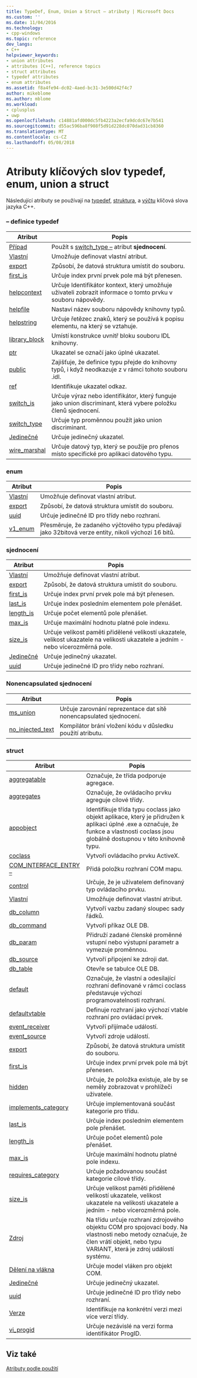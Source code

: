 ```yaml
---
title: TypeDef, Enum, Union a Struct – atributy | Microsoft Docs
ms.custom: ''
ms.date: 11/04/2016
ms.technology:
- cpp-windows
ms.topic: reference
dev_langs:
- C++
helpviewer_keywords:
- union attributes
- attributes [C++], reference topics
- struct attributes
- typedef attributes
- enum attributes
ms.assetid: f8a4fe94-dc02-4aed-bc31-3e500d42f4c7
author: mikeblome
ms.author: mblome
ms.workload:
- cplusplus
- uwp
ms.openlocfilehash: c14881afd000dc5fb4223a2ecfa9dcdc67e7b541
ms.sourcegitcommit: d55ac596ba8f908f5d91d228dc070dad31cb8360
ms.translationtype: MT
ms.contentlocale: cs-CZ
ms.lasthandoff: 05/08/2018
---
```

# <a name="typedef-enum-union-and-struct-attributes"></a>Atributy klíčových slov typedef, enum, union a struct
Následující atributy se používají na [typedef](http://msdn.microsoft.com/en-us/cc96cf26-ba93-4179-951e-695d1f5fdcf1), [struktura](../cpp/struct-cpp.md), a [výčtu](../cpp/enumerations-cpp.md) klíčová slova jazyka C++.  
  
### <a name="typedef"></a>– definice typedef  
  
|Atribut|Popis|  
|---------------|-----------------|  
|[Případ](../windows/case-cpp.md)|Použít s [switch_type –](../windows/switch-type.md) atribut **sjednocení**.|  
|[Vlastní](../windows/custom-cpp.md)|Umožňuje definovat vlastní atribut.|  
|[export](../windows/export.md)|Způsobí, že datová struktura umístit do souboru.|  
|[first_is](../windows/first-is.md)|Určuje index první prvek pole má být přenesen.|  
|[helpcontext](../windows/helpcontext.md)|Určuje Identifikátor kontext, který umožňuje uživateli zobrazit informace o tomto prvku v souboru nápovědy.|  
|[helpfile](../windows/helpfile.md)|Nastaví název souboru nápovědy knihovny typů.|  
|[helpstring](../windows/helpstring.md)|Určuje řetězec znaků, který se používá k popisu elementu, na který se vztahuje.|  
|[library_block](../windows/library-block.md)|Umístí konstrukce uvnitř bloku souboru IDL knihovny.|  
|[ptr](../windows/ptr.md)|Ukazatel se označí jako úplné ukazatel.|  
|[public](../windows/public-cpp-attributes.md)|Zajišťuje, že definice typu přejde do knihovny typů, i když neodkazuje z v rámci tohoto souboru .idl.|  
|[ref](../windows/ref-cpp.md)|Identifikuje ukazatel odkaz.|  
|[switch_is](../windows/switch-is.md)|Určuje výraz nebo identifikátor, který funguje jako union discriminant, která vybere položku členů sjednocení.|  
|[switch_type](../windows/switch-type.md)|Určuje typ proměnnou použít jako union discriminant.|  
|[Jedinečné](../windows/unique-cpp.md)|Určuje jedinečný ukazatel.|  
|[wire_marshal](../windows/wire-marshal.md)|Určuje datový typ, který se použije pro přenos místo specifické pro aplikaci datového typu.|  
  
### <a name="enum"></a>enum  
  
|Atribut|Popis|  
|---------------|-----------------|  
|[Vlastní](../windows/custom-cpp.md)|Umožňuje definovat vlastní atribut.|  
|[export](../windows/export.md)|Způsobí, že datová struktura umístit do souboru.|  
|[uuid](../windows/uuid-cpp-attributes.md)|Určuje jedinečné ID pro třídy nebo rozhraní.|  
|[v1_enum](../windows/v1-enum.md)|Přesměruje, že zadaného výčtového typu předávají jako 32bitová verze entity, nikoli výchozí 16 bitů.|  
  
### <a name="union"></a>sjednocení  
  
|Atribut|Popis|  
|---------------|-----------------|  
|[Vlastní](../windows/custom-cpp.md)|Umožňuje definovat vlastní atribut.|  
|[export](../windows/export.md)|Způsobí, že datová struktura umístit do souboru.|  
|[first_is](../windows/first-is.md)|Určuje index první prvek pole má být přenesen.|  
|[last_is](../windows/last-is.md)|Určuje index posledním elementem pole přenášet.|  
|[length_is](../windows/length-is.md)|Určuje počet elementů pole přenášet.|  
|[max_is](../windows/max-is.md)|Určuje maximální hodnotu platné pole indexu.|  
|[size_is](../windows/size-is.md)|Určuje velikost paměti přidělené velikostí ukazatele, velikost ukazatele na velikosti ukazatele a jedním - nebo vícerozměrná pole.|  
|[Jedinečné](../windows/unique-cpp.md)|Určuje jedinečný ukazatel.|  
|[uuid](../windows/uuid-cpp-attributes.md)|Určuje jedinečné ID pro třídy nebo rozhraní.|  
  
### <a name="nonencapsulated-union"></a>Nonencapsulated sjednocení  
  
|Atribut|Popis|  
|---------------|-----------------|  
|[ms_union](../windows/ms-union.md)|Určuje zarovnání reprezentace dat sítě nonencapsulated sjednocení.|  
|[no_injected_text](../windows/no-injected-text.md)|Kompilátor brání vložení kódu v důsledku použití atributu.|  
  
### <a name="struct"></a>struct   
  
|Atribut|Popis|  
|---------------|-----------------|  
|[aggregatable](../windows/aggregatable.md)|Označuje, že třída podporuje agregace.|  
|[aggregates](../windows/aggregates.md)|Označuje, že ovládacího prvku agreguje cílové třídy.|  
|[appobject](../windows/appobject.md)|Identifikuje třída typu coclass jako objekt aplikace, který je přidružen k aplikaci úplné .exe a označuje, že funkce a vlastnosti coclass jsou globálně dostupnou v této knihovně typu.|  
|[coclass](../windows/coclass.md)|Vytvoří ovládacího prvku ActiveX.|  
|[COM_INTERFACE_ENTRY –](../windows/com-interface-entry-cpp.md)|Přidá položku rozhraní COM mapu.|  
|[control](../windows/control.md)|Určuje, že je uživatelem definovaný typ ovládacího prvku.|  
|[Vlastní](../windows/custom-cpp.md)|Umožňuje definovat vlastní atribut.|  
|[db_column](../windows/db-column.md)|Vytvoří vazbu zadaný sloupec sady řádků.|  
|[db_command](../windows/db-command.md)|Vytvoří příkaz OLE DB.|  
|[db_param](../windows/db-param.md)|Přidruží zadané členské proměnné vstupní nebo výstupní parametr a vymezuje proměnnou.|  
|[db_source](../windows/db-source.md)|Vytvoří připojení ke zdroji dat.|  
|[db_table](../windows/db-table.md)|Otevře se tabulce OLE DB.|  
|[default](../windows/default-cpp.md)|Označuje, že vlastní a odesílající rozhraní definované v rámci coclass představuje výchozí programovatelnosti rozhraní.|  
|[defaultvtable](../windows/defaultvtable.md)|Definuje rozhraní jako výchozí vtable rozhraní pro ovládací prvek.|  
|[event_receiver](../windows/event-receiver.md)|Vytvoří přijímače událostí.|  
|[event_source](../windows/event-source.md)|Vytvoří zdroje událostí.|  
|[export](../windows/export.md)|Způsobí, že datová struktura umístit do souboru.|  
|[first_is](../windows/first-is.md)|Určuje index první prvek pole má být přenesen.|  
|[hidden](../windows/hidden.md)|Určuje, že položka existuje, ale by se neměly zobrazovat v prohlížeči uživatele.|  
|[implements_category](../windows/implements-category.md)|Určuje implementovaná součást kategorie pro třídu.|  
|[last_is](../windows/last-is.md)|Určuje index posledním elementem pole přenášet.|  
|[length_is](../windows/length-is.md)|Určuje počet elementů pole přenášet.|  
|[max_is](../windows/max-is.md)|Určuje maximální hodnotu platné pole indexu.|  
|[requires_category](../windows/requires-category.md)|Určuje požadovanou součást kategorie cílové třídy.|  
|[size_is](../windows/size-is.md)|Určuje velikost paměti přidělené velikostí ukazatele, velikost ukazatele na velikosti ukazatele a jedním - nebo vícerozměrná pole.|  
|[Zdroj](../windows/source-cpp.md)|Na třídu určuje rozhraní zdrojového objektu COM pro spojovací body. Na vlastnosti nebo metody označuje, že člen vrátí objekt, nebo typu VARIANT, která je zdroj událostí systému.|  
|[Dělení na vlákna](../windows/threading-cpp.md)|Určuje model vláken pro objekt COM.|  
|[Jedinečné](../windows/unique-cpp.md)|Určuje jedinečný ukazatel.|  
|[uuid](../windows/uuid-cpp-attributes.md)|Určuje jedinečné ID pro třídy nebo rozhraní.|  
|[Verze](../windows/version-cpp.md)|Identifikuje na konkrétní verzi mezi více verzí třídy.|  
|[vi_progid](../windows/vi-progid.md)|Určuje nezávislé na verzi forma identifikátor ProgID.|  
  
## <a name="see-also"></a>Viz také  
 [Atributy podle použití](../windows/attributes-by-usage.md)
